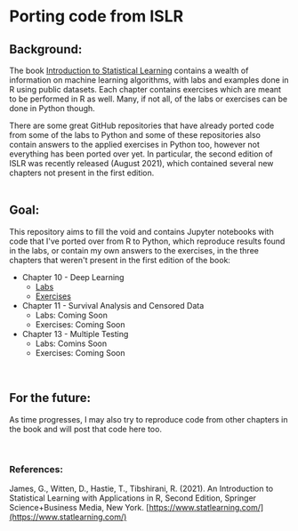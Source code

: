 # Porting code from ISLR

## Background:
The book [Introduction to Statistical Learning](https://www.statlearning.com) contains a wealth of information on machine learning algorithms, with labs and examples done in R using public datasets.  Each chapter contains exercises which are meant to be performed in R as well.  Many, if not all, of the labs or exercises can be done in Python though.  

There are some great GitHub repositories that have already ported code from some of the labs to Python and some of these repositories also contain answers to the applied exercises in Python too, however not everything has been ported over yet.  In particular, the second edition of ISLR was recently released (August 2021), which contained several new chapters not present in the first edition.  
<br/>

## Goal:
This repository aims to fill the void and contains Jupyter notebooks with code that I've ported over from R to Python, which reproduce results found in the labs, or contain my own answers to the exercises, in the three chapters that weren't present in the first edition of the book:

* Chapter 10 - Deep Learning
	- [Labs](https://nbviewer.org/github/papir805/ISLR2/blob/master/Python/chp10/labs/chp_10_lab_me.ipynb)
	- [Exercises](https://nbviewer.org/github/papir805/ISLR2/blob/master/Python/chp10/exercises/chp_10_exercises_me.ipynb)
* Chapter 11 - Survival Analysis and Censored Data
	- Labs: Coming Soon
	- Exercises: Coming Soon
* Chapter 13 - Multiple Testing
	- Labs: Comins Soon
	- Exercises: Coming Soon

<br/>

## For the future:
As time progresses, I may also try to reproduce code from other chapters in the book and will post that code here too.

<br/>

### References:
James, G., Witten, D., Hastie, T., Tibshirani, R. (2021). An Introduction to Statistical Learning with Applications in R, Second Edition, Springer Science+Business Media, New York. [https://www.statlearning.com/](https://www.statlearning.com/)